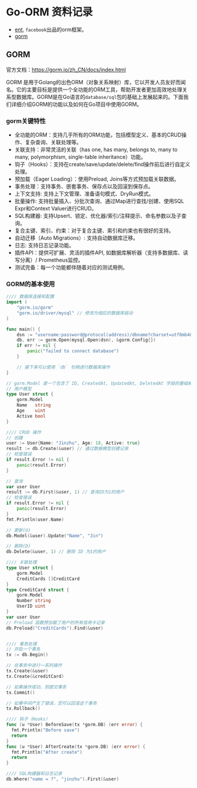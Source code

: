 # Go-ORM 资料记录

* [ent](https://entgo.io/docs/getting-started), `facebook`出品的orm框架。
* [gorm](https://gorm.io/)

## GORM

官方文档：https://gorm.io/zh_CN/docs/index.html

GORM 是用于Golang的出色ORM（对象关系映射）库，它以开发人员友好而闻名。它的主要目标是提供一个全功能的ORM工具，帮助开发者更加高效地处理关系型数据库。GORM是在Go语言的`database/sql`包的基础上发展起来的。下面我们详细介绍GORM的功能以及如何在Go项目中使用GORM。

### gorm关键特性

* 全功能的ORM：支持几乎所有的ORM功能，包括模型定义、基本的CRUD操作、复杂查询、关联处理等。
* 关联支持：非常灵活的关联（has one, has many, belongs to, many to many, polymorphism, single-table inheritance）功能。
* 钩子（Hooks）：支持在create/save/update/delete/find操作前后进行自定义处理。
* 预加载（Eager Loading）：使用Preload, Joins等方式预加载关联数据。
* 事务处理：支持事务、嵌套事务、保存点以及回滚到保存点。
* 上下文支持: 支持上下文管理、准备语句模式、DryRun模式。
* 批量操作: 支持批量插入、分批次查询、通过Map进行查找/创建、使用SQL Expr和Context Valuer进行CRUD。
* SQL构建器: 支持Upsert、锁定、优化器/索引/注释提示、命名参数以及子查询。
* 复合主键、索引、约束：对于复合主键、索引和约束也有很好的支持。
* 自动迁移（Auto Migrations）: 支持自动数据库迁移。
* 日志: 支持日志记录功能。
* 插件API：提供可扩展、灵活的插件API, 如数据库解析器（支持多数据库、读写分离）/ Prometheus监控。
* 测试完备：每一个功能都伴随着对应的测试用例。

### GORM的基本使用

```go
//// 数据库连接和配置
import (
    "gorm.io/gorm"
    "gorm.io/driver/mysql" // 修改为相应的数据库驱动
)

func main() {
    dsn := "username:password@protocol(address)/dbname?charset=utf8mb4&parseTime=True&loc=Local"
    db, err := gorm.Open(mysql.Open(dsn), &gorm.Config{})
    if err != nil {
        panic("failed to connect database")
    }

    // 接下来可以使用 `db` 句柄进行数据库操作
}

// gorm.Model 是一个包含了 ID, CreatedAt, UpdatedAt, DeletedAt 字段的基础模型
// 用户模型
type User struct {
    gorm.Model
    Name   string
    Age    uint
    Active bool
}

//// CRUD 操作
// 创建
user := User{Name: "Jinzhu", Age: 18, Active: true}
result := db.Create(&user) // 通过数据模型创建记录
// 检查错误
if result.Error != nil {
    panic(result.Error)
}

// 查询
var user User
result := db.First(&user, 1) // 查询ID为1的用户
// 检查错误
if result.Error != nil {
    panic(result.Error)
}
fmt.Println(user.Name)

// 更新(U)
db.Model(&user).Update("Name", "Jin")

// 删除(D)
db.Delete(&user, 1) // 删除 ID 为1的用户

//// 关联处理
type User struct {
    gorm.Model
    CreditCards []CreditCard
}
type CreditCard struct {
    gorm.Model
    Number string
    UserID uint
}
var user User
// Preload 函数预加载了用户的所有信用卡记录
db.Preload("CreditCards").Find(&user)


//// 事务处理
// 开启一个事务
tx := db.Begin()

// 在事务中进行一系列操作
tx.Create(&user)
tx.Create(&creditCard)

// 如果操作成功，则提交事务
tx.Commit()

// 如果中间产生了错误，您可以回滚这个事务
tx.Rollback()

//// 钩子（Hooks）
func (u *User) BeforeSave(tx *gorm.DB) (err error) {
  fmt.Println("Before save")
  return
}
func (u *User) AfterCreate(tx *gorm.DB) (err error) {
  fmt.Println("After create")
  return
}

//// SQL构建器和日志记录
db.Where("name = ?", "jinzhu").First(&user)
```